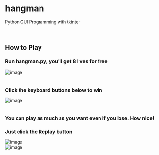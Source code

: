# hangman
Python GUI Programming with tkinter
</br></br></br>


## How to Play
### Run hangman.py, you'll get 8 lives for free
![image](https://user-images.githubusercontent.com/39490214/132706107-64ed0325-9466-4f86-a264-7eb35b047acf.png)  </br></br>

### Click the keyboard buttons below to win
![image](https://user-images.githubusercontent.com/39490214/132706216-d32baab2-7d0a-417a-90dd-fb8e5705ac4b.png)  </br></br>

### You can play as much as you want even if you lose. How nice!
### Just click the Replay button
![image](https://user-images.githubusercontent.com/39490214/132706302-d14de3af-8e17-4f9d-82d7-703c4e899a06.png)\
![image](https://user-images.githubusercontent.com/39490214/132706448-cfada10e-7d60-43b5-8513-193b7946c694.png)
